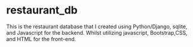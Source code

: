 # restaurant_db
This is the restaurant database that I created using Python/Django, sqlite, and Javascript for the backend. Whilst utilizing javascript, Bootstrap,CSS, and HTML for the front-end.
